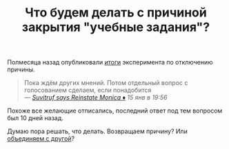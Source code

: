﻿---
title: "Что будем делать с причиной закрытия &quot;учебные задания&quot;?"
se.owner.user_id: 215103
se.owner.display_name: "HolyBlackCat"
se.owner.link: "https://ru.meta.stackoverflow.com/users/215103/holyblackcat"
se.link: "https://ru.meta.stackoverflow.com/questions/10070/%d0%a7%d1%82%d0%be-%d0%b1%d1%83%d0%b4%d0%b5%d0%bc-%d0%b4%d0%b5%d0%bb%d0%b0%d1%82%d1%8c-%d1%81-%d0%bf%d1%80%d0%b8%d1%87%d0%b8%d0%bd%d0%be%d0%b9-%d0%b7%d0%b0%d0%ba%d1%80%d1%8b%d1%82%d0%b8%d1%8f-%d1%83%d1%87%d0%b5%d0%b1%d0%bd%d1%8b%d0%b5-%d0%b7%d0%b0%d0%b4%d0%b0%d0%bd%d0%b8%d1%8f"
se.question_id: 10070
se.post_type: question
se.score: 13
---
<p>Полмесяца назад опубликовали <a href="https://ru.meta.stackoverflow.com/questions/10013/">итоги</a> эксперимента по отключению причины.</p>

<blockquote>
  <p>Пока ждём других мнений. Потом отдельный вопрос с голосованием сделаем, если понадобится<br>
  <em>— <a href="https://ru.meta.stackoverflow.com/questions/10013/10016#comment41841_10013">Suvitruf says Reinstate Monica ♦</a> 15 янв в 19:56</em></p>
</blockquote>

<p>Похоже все желающие отписались, последний ответ под тем вопросом был 10 дней назад.</p>

<p>Думаю пора решать, что делать. Возвращаем причину? Или <a href="https://ru.meta.stackoverflow.com/a/10036/215103">объединяем с другой</a>?</p>
